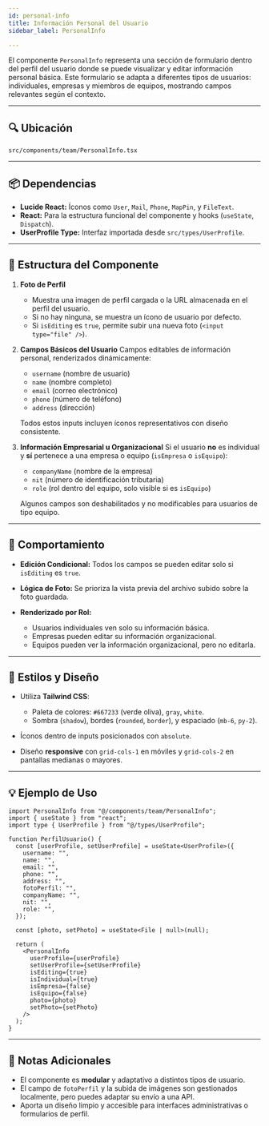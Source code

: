 ```yaml
---
id: personal-info
title: Información Personal del Usuario
sidebar_label: PersonalInfo

---
```


El componente `PersonalInfo` representa una sección de formulario dentro del perfil del usuario donde se puede visualizar y editar información personal básica. Este formulario se adapta a diferentes tipos de usuarios: individuales, empresas y miembros de equipos, mostrando campos relevantes según el contexto.

---

## 🔍 Ubicación

`src/components/team/PersonalInfo.tsx`

---

## 📦 Dependencias

* **Lucide React:** Íconos como `User`, `Mail`, `Phone`, `MapPin`, y `FileText`.
* **React:** Para la estructura funcional del componente y hooks (`useState`, `Dispatch`).
* **UserProfile Type:** Interfaz importada desde `src/types/UserProfile`.

---

## 🧱 Estructura del Componente

1. **Foto de Perfil**

   * Muestra una imagen de perfil cargada o la URL almacenada en el perfil del usuario.
   * Si no hay ninguna, se muestra un ícono de usuario por defecto.
   * Si `isEditing` es `true`, permite subir una nueva foto (`<input type="file" />`).

2. **Campos Básicos del Usuario**
   Campos editables de información personal, renderizados dinámicamente:

   * `username` (nombre de usuario)
   * `name` (nombre completo)
   * `email` (correo electrónico)
   * `phone` (número de teléfono)
   * `address` (dirección)

   Todos estos inputs incluyen íconos representativos con diseño consistente.

3. **Información Empresarial u Organizacional**
   Si el usuario **no** es individual y **sí** pertenece a una empresa o equipo (`isEmpresa` o `isEquipo`):

   * `companyName` (nombre de la empresa)
   * `nit` (número de identificación tributaria)
   * `role` (rol dentro del equipo, solo visible si es `isEquipo`)

   Algunos campos son deshabilitados y no modificables para usuarios de tipo equipo.

---

## 🧠 Comportamiento

* **Edición Condicional:** Todos los campos se pueden editar solo si `isEditing` es `true`.
* **Lógica de Foto:** Se prioriza la vista previa del archivo subido sobre la foto guardada.
* **Renderizado por Rol:**

  * Usuarios individuales ven solo su información básica.
  * Empresas pueden editar su información organizacional.
  * Equipos pueden ver la información organizacional, pero no editarla.

---

## 🎨 Estilos y Diseño

* Utiliza **Tailwind CSS**:

  * Paleta de colores: `#667233` (verde oliva), `gray`, `white`.
  * Sombra (`shadow`), bordes (`rounded`, `border`), y espaciado (`mb-6`, `py-2`).
* Íconos dentro de inputs posicionados con `absolute`.
* Diseño **responsive** con `grid-cols-1` en móviles y `grid-cols-2` en pantallas medianas o mayores.

---

## 💡 Ejemplo de Uso

```tsx
import PersonalInfo from "@/components/team/PersonalInfo";
import { useState } from "react";
import type { UserProfile } from "@/types/UserProfile";

function PerfilUsuario() {
  const [userProfile, setUserProfile] = useState<UserProfile>({
    username: "",
    name: "",
    email: "",
    phone: "",
    address: "",
    fotoPerfil: "",
    companyName: "",
    nit: "",
    role: "",
  });

  const [photo, setPhoto] = useState<File | null>(null);

  return (
    <PersonalInfo
      userProfile={userProfile}
      setUserProfile={setUserProfile}
      isEditing={true}
      isIndividual={true}
      isEmpresa={false}
      isEquipo={false}
      photo={photo}
      setPhoto={setPhoto}
    />
  );
}
```

---

## 📌 Notas Adicionales

* El componente es **modular** y adaptativo a distintos tipos de usuario.
* El campo de `fotoPerfil` y la subida de imágenes son gestionados localmente, pero puedes adaptar su envío a una API.
* Aporta un diseño limpio y accesible para interfaces administrativas o formularios de perfil.
